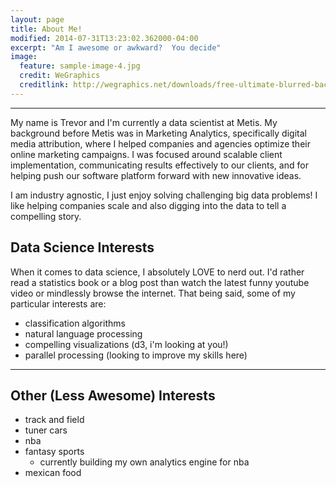 ```yaml
---
layout: page
title: About Me!
modified: 2014-07-31T13:23:02.362000-04:00
excerpt: "Am I awesome or awkward?  You decide"
image:
  feature: sample-image-4.jpg
  credit: WeGraphics
  creditlink: http://wegraphics.net/downloads/free-ultimate-blurred-background-pack/
---
```


---
My name is Trevor and I'm currently a data scientist at Metis.  My background before Metis was in Marketing Analytics, specifically digital media attribution, where I helped companies and agencies optimize their online marketing campaigns.  I was focused around scalable client implementation, communicating results effectively to our clients, and for helping push our software platform forward with new innovative ideas.

I am industry agnostic, I just enjoy solving challenging big data problems!  I like helping companies scale and also digging into the data to tell a compelling story.
## Data Science Interests

When it comes to data science, I absolutely LOVE to nerd out.  I'd rather read a statistics book or a blog post than watch the latest funny youtube video or mindlessly browse the internet.  That being said, some of my particular interests are:

- classification algorithms
- natural language processing
- compelling visualizations (d3, i'm looking at you!)
- parallel processing (looking to improve my skills here)

---

## Other (Less Awesome) Interests

- track and field
- tuner cars
- nba
- fantasy sports
    - currently building my own analytics engine for nba
- mexican food




